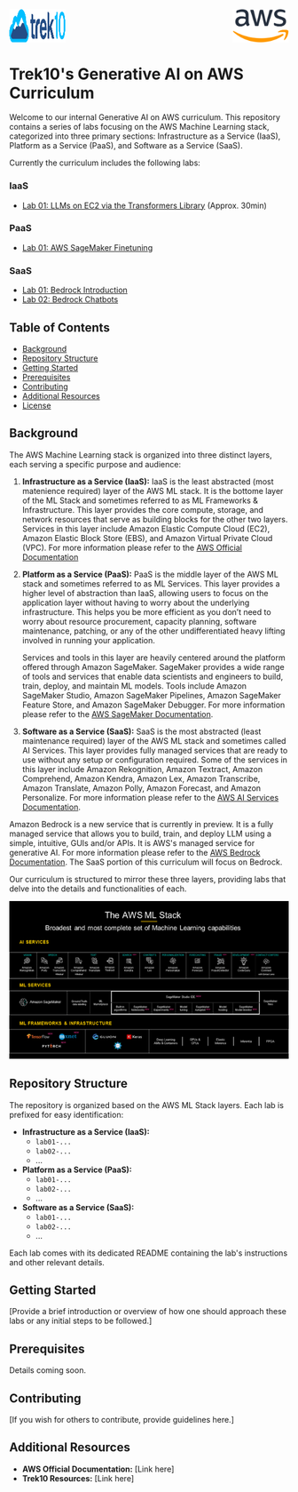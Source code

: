 <div style="display:flex;">
    <img src="etc/images/trek10_logo.png" alt="Trek10 Logo" width="20%" style="margin-right:60%;"/>
    <img src="etc/images/aws_logo.png" alt="AWS Logo" width="20%"/>
</div>

# Trek10's Generative AI on AWS Curriculum

Welcome to our internal Generative AI on AWS curriculum. This repository contains a series of labs focusing on the AWS Machine Learning stack, categorized into three primary sections: Infrastructure as a Service (IaaS), Platform as a Service (PaaS), and Software as a Service (SaaS).

Currently the curriculum includes the following labs:
### IaaS
- [Lab 01: LLMs on EC2 via the Transformers Library](IaaS/lab01-bedrock-introduction/README.md) (Approx. 30min)

<!-- Planned Labs:
- Lab 02: Quantized Models on EC2
- Lab 03: Pretraining LLMs on EC2 -->
### PaaS
- [Lab 01: AWS SageMaker Finetuning](PaaS/lab01-sagemaker-finetuning-foundational-model)

<!-- Planned Labs:
- Lab 02: AWS SageMaker Instruction Based Finetuning -->
### SaaS
- [Lab 01: Bedrock Introduction](SaaS/lab01-bedrock-introduction)
- [Lab 02: Bedrock Chatbots](SaaS/lab02-bedrock-chatbots)


<!-- Planned Labs:
- Lab 02: Bedrock Generation
- Lab 03: Bedrock Question Answering
- Lab 04: Bedrock Chatbot
- Lab 05: Bedrock Summarization
- Lab 06: Bedrock Text to Image
- Lab 07: Bedrock Translation
- Lab 08: Bedrock RAG
- Lab 09: Bedrock Finetuning -->


## Table of Contents

- [Background](#background)
- [Repository Structure](#repository-structure)
- [Getting Started](#getting-started)
- [Prerequisites](#prerequisites)
- [Contributing](#contributing)
- [Additional Resources](#additional-resources)
- [License](#license)

## Background

<!-- https://aws.amazon.com/types-of-cloud-computing/ -->

The AWS Machine Learning stack is organized into three distinct layers, each serving a specific purpose and audience:

1. **Infrastructure as a Service (IaaS):** IaaS is the least abstracted (most matenience required) layer of the AWS ML stack. It is the bottome layer of the ML Stack and sometimes referred to as ML Frameworks & Infrastructure. This layer provides the core compute, storage, and network resources that serve as building blocks for the other two layers. Services in this layer include Amazon Elastic Compute Cloud (EC2), Amazon Elastic Block Store (EBS), and Amazon Virtual Private Cloud (VPC). For more information please refer to the [AWS Official Documentation](https://aws.amazon.com/what-is/iaas/)

2. **Platform as a Service (PaaS):** PaaS is the middle layer of the AWS ML stack and sometimes referred to as ML Services. This layer provides a higher level of abstraction than IaaS, allowing users to focus on the application layer without having to worry about the underlying infrastructure. This helps you be more efficient as you don’t need to worry about resource procurement, capacity planning, software maintenance, patching, or any of the other undifferentiated heavy lifting involved in running your application. 

    Services and tools in this layer are heavily centered around the platform offered through Amazon SageMaker. SageMaker provides a wide range of tools and services that enable data scientists and engineers to build, train, deploy, and maintain ML models. Tools include Amazon SageMaker Studio, Amazon SageMaker Pipelines, Amazon SageMaker Feature Store, and Amazon SageMaker Debugger. For more information please refer to the [AWS SageMaker Documentation](https://aws.amazon.com/sagemaker/).

3. **Software as a Service (SaaS):** SaaS is the most abstracted (least maintenance required) layer of the AWS ML stack and sometimes called AI Services. This layer provides fully managed services that are ready to use without any setup or configuration required. Some of the services in this layer include Amazon Rekognition, Amazon Textract, Amazon Comprehend, Amazon Kendra, Amazon Lex, Amazon Transcribe, Amazon Translate, Amazon Polly, Amazon Forecast, and Amazon Personalize. For more information please refer to the [AWS AI Services Documentation](https://aws.amazon.com/machine-learning/ai-services/).

Amazon Bedrock is a new service that is currently in preview. It is a fully managed service that allows you to build, train, and deploy LLM using a simple, intuitive, GUIs and/or APIs. It is AWS's managed service for generative AI. For more information please refer to the [AWS Bedrock Documentation](https://aws.amazon.com/bedrock/). The SaaS portion of this curriculum will focus on Bedrock.

Our curriculum is structured to mirror these three layers, providing labs that delve into the details and functionalities of each.

![AWS ML Stack Diagram](/etc/images/aws_ml_stack.png)

## Repository Structure

The repository is organized based on the AWS ML Stack layers. Each lab is prefixed for easy identification:

- **Infrastructure as a Service (IaaS):**
    - `lab01-...`
    - `lab02-...`
    - ...
- **Platform as a Service (PaaS):**
    - `lab01-...`
    - `lab02-...`
    - ...
- **Software as a Service (SaaS):**
    - `lab01-...`
    - `lab02-...`
    - ...

Each lab comes with its dedicated README containing the lab's instructions and other relevant details.

## Getting Started

[Provide a brief introduction or overview of how one should approach these labs or any initial steps to be followed.]

## Prerequisites

Details coming soon.

## Contributing

[If you wish for others to contribute, provide guidelines here.]

## Additional Resources

- **AWS Official Documentation:** [Link here]
- **Trek10 Resources:** [Link here]
<!-- 
## License

[Your License Information] -->


